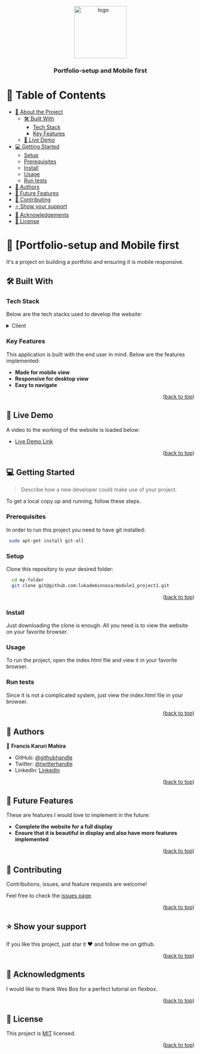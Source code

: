 <a name="readme-top"></a>


<div align="center">
  <!-- You are encouraged to replace this logo with your own! Otherwise you can also remove it. -->
  <img src="murple_logo.png" alt="logo" width="140"  height="auto" />
  <br/>


  <h3><b>Portfolio-setup and Mobile first</b></h3>

</div>

<!-- TABLE OF CONTENTS -->

# 📗 Table of Contents

- [📖 About the Project](#about-project)
  - [🛠 Built With](#built-with)
    - [Tech Stack](#tech-stack)
    - [Key Features](#key-features)
  - [🚀 Live Demo](#live-demo)
- [💻 Getting Started](#getting-started)
  - [Setup](#setup)
  - [Prerequisites](#prerequisites)
  - [Install](#install)
  - [Usage](#usage)
  - [Run tests](#run-tests)
- [👥 Authors](#authors)
- [🔭 Future Features](#future-features)
- [🤝 Contributing](#contributing)
- [⭐️ Show your support](#support)
- [🙏 Acknowledgements](#acknowledgements)
- [📝 License](#license)

<!-- PROJECT DESCRIPTION -->

# 📖 [Portfolio-setup and Mobile first <a name="about-project"></a>


It's a project on building a portfolio and ensuring it is mobile responsive.

## 🛠 Built With <a name="built-with"></a>

### Tech Stack <a name="tech-stack"></a>

Below are the tech stacks used to develop the website:

<details>
  <summary>Client</summary>
  <ul>
    <li><a href="https://developer.mozilla.org/en-US/docs/Web/HTML">HTML</a></li>
    <li><a href="https://developer.mozilla.org/en-US/docs/Web/CSS">CSS</a></li>
    <li><a href="https://jquery.com/">JQuery</a></li>
  </ul>
</details>


<!-- Features -->

### Key Features <a name="key-features"></a>

This application is built with the end user in mind. Below are the features implemented:

- **Made for mobile view**
- **Responsive for desktop view**
- **Easy to navigate**

<p align="right">(<a href="#readme-top">back to top</a>)</p>

<!-- LIVE DEMO -->

## 🚀 Live Demo <a name="live-demo"></a>

A video to the working of the website is loaded below:

- [Live Demo Link](https://drive.google.com/file/d/1oBR0ZAG3KIy_gURd2DsV09GPQV8OWG5B/view?usp=drive_link)

<p align="right">(<a href="#readme-top">back to top</a>)</p>

<!-- GETTING STARTED -->

## 💻 Getting Started <a name="getting-started"></a>

> Describe how a new developer could make use of your project.

To get a local copy up and running, follow these steps.


### Prerequisites

In order to run this project you need to have git installed:

```sh
 sudo apt-get install git-all
```
### Setup

Clone this repository to your desired folder:

```sh
  cd my-folder
  git clone git@github.com:lukademinnosa/module1_project1.git
```

<p align="right">(<a href="#readme-top">back to top</a>)</p>

### Install

Just downloading the clone is enough. All you need is to view the website on your favorite browser.

### Usage

To run the project, open the index.html file and view it in your favorite browser.

### Run tests

Since it is not a complicated system, just view the index.html file in your browser.

<p align="right">(<a href="#readme-top">back to top</a>)</p>

<!-- AUTHORS -->

## 👥 Authors <a name="authors"></a>

👤 **Francis Karuri Mahira**

- GitHub: [@githubhandle](https://github.com/githubhandle)
- Twitter: [@twitterhandle](https://twitter.com/twitterhandle)
- LinkedIn: [LinkedIn](https://linkedin.com/in/linkedinhandle)

<p align="right">(<a href="#readme-top">back to top</a>)</p>

<!-- FUTURE FEATURES -->

## 🔭 Future Features <a name="future-features"></a>

These are features I would love to implement in the future:

-  **Complete the website for a full display**
-  **Ensure that it is beautiful in display and also have more features implemented**

<p align="right">(<a href="#readme-top">back to top</a>)</p>

<!-- CONTRIBUTING -->

## 🤝 Contributing <a name="contributing"></a>

Contributions, issues, and feature requests are welcome!

Feel free to check the [issues page](../../issues/).

<p align="right">(<a href="#readme-top">back to top</a>)</p>

<!-- SUPPORT -->

## ⭐️ Show your support <a name="support"></a>


If you like this project, just star it &hearts; and follow me on github.

<p align="right">(<a href="#readme-top">back to top</a>)</p>

<!-- ACKNOWLEDGEMENTS -->

## 🙏 Acknowledgments <a name="acknowledgements"></a>


I would like to thank Wes Bos for a perfect tutorial on flexbox.

<p align="right">(<a href="#readme-top">back to top</a>)</p>


<!-- LICENSE -->

## 📝 License <a name="license"></a>

This project is [MIT](./LICENSE) licensed.

<p align="right">(<a href="#readme-top">back to top</a>)</p>
